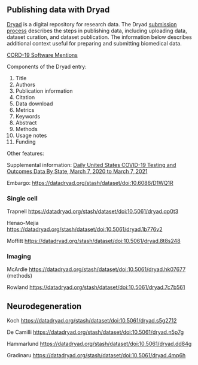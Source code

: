 ## Publishing data with Dryad

[Dryad](https://datadryad.org/stash) is a digital repository for research data.
The Dryad [submission process](https://datadryad.org/stash/submission_process) 
describes the steps in publishing data,
including uploading data, dataset curation, and dataset publication.
The information below describes additional context useful for preparing and submitting biomedical data.

[CORD-19 Software Mentions](https://datadryad.org/stash/dataset/doi:10.5061/dryad.vmcvdncs0)

Components of the Dryad entry:

1. Title
2. Authors
3. Publication information
4. Citation
5. Data download
6. Metrics
7. Keywords
8. Abstract
9. Methods
10. Usage notes
11. Funding

Other features:

Supplemental information: [Daily United States COVID-19 Testing and Outcomes Data By State, March 7, 2020 to March 7, 2021](https://datadryad.org/stash/dataset/doi:10.5061/dryad.9kd51c5hk)

Embargo: https://datadryad.org/stash/dataset/doi:10.6086/D1WQ1R


### Single cell

Trapnell https://datadryad.org/stash/dataset/doi:10.5061/dryad.qp0t3

Henao-Mejia https://datadryad.org/stash/dataset/doi:10.5061/dryad.1b776v2

Moffitt https://datadryad.org/stash/dataset/doi:10.5061/dryad.8t8s248


### Imaging

McArdle https://datadryad.org/stash/dataset/doi:10.5061/dryad.hk07677 (methods)

Rowland https://datadryad.org/stash/dataset/doi:10.5061/dryad.7c7b561 


## Neurodegeneration

Koch https://datadryad.org/stash/dataset/doi:10.5061/dryad.s5g2712

De Camilli https://datadryad.org/stash/dataset/doi:10.5061/dryad.n5p7g

Hammarlund https://datadryad.org/stash/dataset/doi:10.5061/dryad.dd84g

Gradinaru https://datadryad.org/stash/dataset/doi:10.5061/dryad.4mp6h
